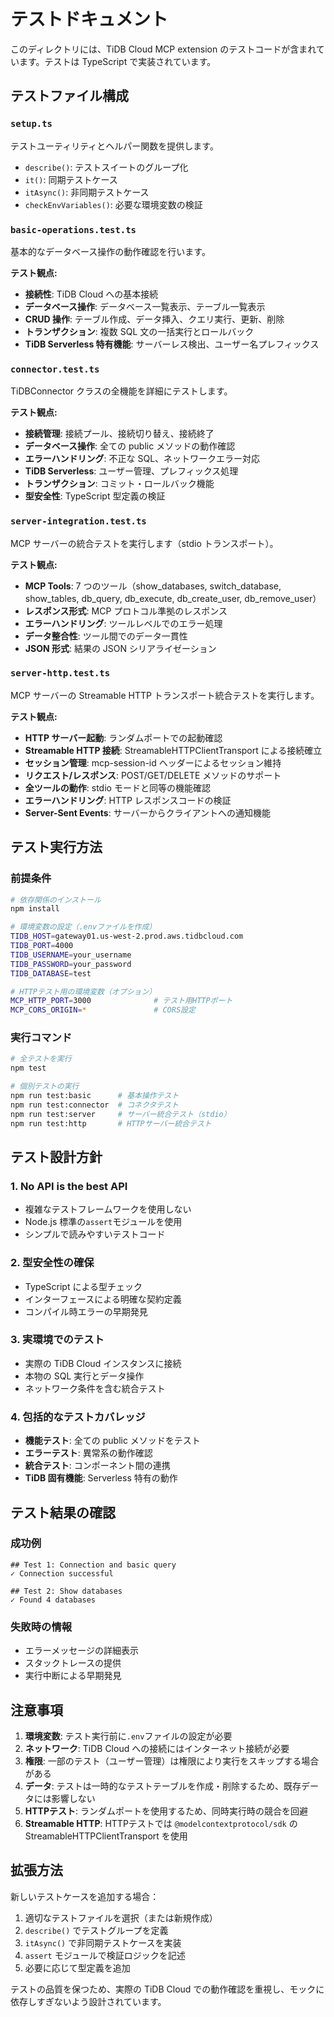 # テストドキュメント

このディレクトリには、TiDB Cloud MCP extension のテストコードが含まれています。テストは TypeScript で実装されています。

## テストファイル構成

### `setup.ts`

テストユーティリティとヘルパー関数を提供します。

- `describe()`: テストスイートのグループ化
- `it()`: 同期テストケース
- `itAsync()`: 非同期テストケース
- `checkEnvVariables()`: 必要な環境変数の検証

### `basic-operations.test.ts`

基本的なデータベース操作の動作確認を行います。

**テスト観点:**

- **接続性**: TiDB Cloud への基本接続
- **データベース操作**: データベース一覧表示、テーブル一覧表示
- **CRUD 操作**: テーブル作成、データ挿入、クエリ実行、更新、削除
- **トランザクション**: 複数 SQL 文の一括実行とロールバック
- **TiDB Serverless 特有機能**: サーバーレス検出、ユーザー名プレフィックス

### `connector.test.ts`

TiDBConnector クラスの全機能を詳細にテストします。

**テスト観点:**

- **接続管理**: 接続プール、接続切り替え、接続終了
- **データベース操作**: 全ての public メソッドの動作確認
- **エラーハンドリング**: 不正な SQL、ネットワークエラー対応
- **TiDB Serverless**: ユーザー管理、プレフィックス処理
- **トランザクション**: コミット・ロールバック機能
- **型安全性**: TypeScript 型定義の検証

### `server-integration.test.ts`

MCP サーバーの統合テストを実行します（stdio トランスポート）。

**テスト観点:**

- **MCP Tools**: 7 つのツール（show_databases, switch_database, show_tables, db_query, db_execute, db_create_user, db_remove_user）
- **レスポンス形式**: MCP プロトコル準拠のレスポンス
- **エラーハンドリング**: ツールレベルでのエラー処理
- **データ整合性**: ツール間でのデータ一貫性
- **JSON 形式**: 結果の JSON シリアライゼーション

### `server-http.test.ts`

MCP サーバーの Streamable HTTP トランスポート統合テストを実行します。

**テスト観点:**

- **HTTP サーバー起動**: ランダムポートでの起動確認
- **Streamable HTTP 接続**: StreamableHTTPClientTransport による接続確立
- **セッション管理**: mcp-session-id ヘッダーによるセッション維持
- **リクエスト/レスポンス**: POST/GET/DELETE メソッドのサポート
- **全ツールの動作**: stdio モードと同等の機能確認
- **エラーハンドリング**: HTTP レスポンスコードの検証
- **Server-Sent Events**: サーバーからクライアントへの通知機能

## テスト実行方法

### 前提条件

```bash
# 依存関係のインストール
npm install

# 環境変数の設定（.envファイルを作成）
TIDB_HOST=gateway01.us-west-2.prod.aws.tidbcloud.com
TIDB_PORT=4000
TIDB_USERNAME=your_username
TIDB_PASSWORD=your_password
TIDB_DATABASE=test

# HTTPテスト用の環境変数（オプション）
MCP_HTTP_PORT=3000              # テスト用HTTPポート
MCP_CORS_ORIGIN=*               # CORS設定
```

### 実行コマンド

```bash
# 全テストを実行
npm test

# 個別テストの実行
npm run test:basic      # 基本操作テスト
npm run test:connector  # コネクタテスト
npm run test:server     # サーバー統合テスト（stdio）
npm run test:http       # HTTPサーバー統合テスト
```

## テスト設計方針

### 1. No API is the best API

- 複雑なテストフレームワークを使用しない
- Node.js 標準の`assert`モジュールを使用
- シンプルで読みやすいテストコード

### 2. 型安全性の確保

- TypeScript による型チェック
- インターフェースによる明確な契約定義
- コンパイル時エラーの早期発見

### 3. 実環境でのテスト

- 実際の TiDB Cloud インスタンスに接続
- 本物の SQL 実行とデータ操作
- ネットワーク条件を含む統合テスト

### 4. 包括的なテストカバレッジ

- **機能テスト**: 全ての public メソッドをテスト
- **エラーテスト**: 異常系の動作確認
- **統合テスト**: コンポーネント間の連携
- **TiDB 固有機能**: Serverless 特有の動作

## テスト結果の確認

### 成功例

```
## Test 1: Connection and basic query
✓ Connection successful

## Test 2: Show databases
✓ Found 4 databases
```

### 失敗時の情報

- エラーメッセージの詳細表示
- スタックトレースの提供
- 実行中断による早期発見

## 注意事項

1. **環境変数**: テスト実行前に`.env`ファイルの設定が必要
2. **ネットワーク**: TiDB Cloud への接続にはインターネット接続が必要
3. **権限**: 一部のテスト（ユーザー管理）は権限により実行をスキップする場合がある
4. **データ**: テストは一時的なテストテーブルを作成・削除するため、既存データには影響しない
5. **HTTPテスト**: ランダムポートを使用するため、同時実行時の競合を回避
6. **Streamable HTTP**: HTTPテストでは `@modelcontextprotocol/sdk` の StreamableHTTPClientTransport を使用

## 拡張方法

新しいテストケースを追加する場合：

1. 適切なテストファイルを選択（または新規作成）
2. `describe()` でテストグループを定義
3. `itAsync()` で非同期テストケースを実装
4. `assert` モジュールで検証ロジックを記述
5. 必要に応じて型定義を追加

テストの品質を保つため、実際の TiDB Cloud での動作確認を重視し、モックに依存しすぎないよう設計されています。
